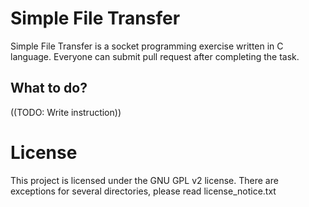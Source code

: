 
# Simple File Transfer

Simple File Transfer is a socket programming exercise written in C language.
Everyone can submit pull request after completing the task.


## What to do?
((TODO: Write instruction))



# License
This project is licensed under the GNU GPL v2 license. There are exceptions for
several directories, please read license_notice.txt
